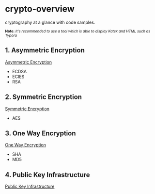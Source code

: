 # crypto-overview

cryptography at a glance with code samples.

<small>**Note:** *It's recommended to use a tool which is able to display Katex and HTML such as Typora*</small>

## 1. Asymmetric Encryption
[Asymmetric Encryption](docs/Asymmetric_Encryption.md)
- ECDSA
- ECIES
- RSA

## 2. Symmetric Encryption
[Symmetric Encryption](docs/Symmetric_Encryption.md)
- AES

## 3. One Way Encryption
[One Way Encryption](docs/One_Way_Encryption.md)
- SHA
- MD5

## 4. Public Key Infrastructure

[Public Key Infrastructure](docs/Public_Key_Infrastructure.md)